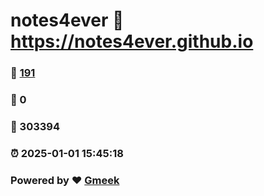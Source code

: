# notes4ever :link: https://notes4ever.github.io 
### :page_facing_up: [191](https://notes4ever.github.io/tag.html) 
### :speech_balloon: 0 
### :hibiscus: 303394 
### :alarm_clock: 2025-01-01 15:45:18 
### Powered by :heart: [Gmeek](https://github.com/Meekdai/Gmeek)
